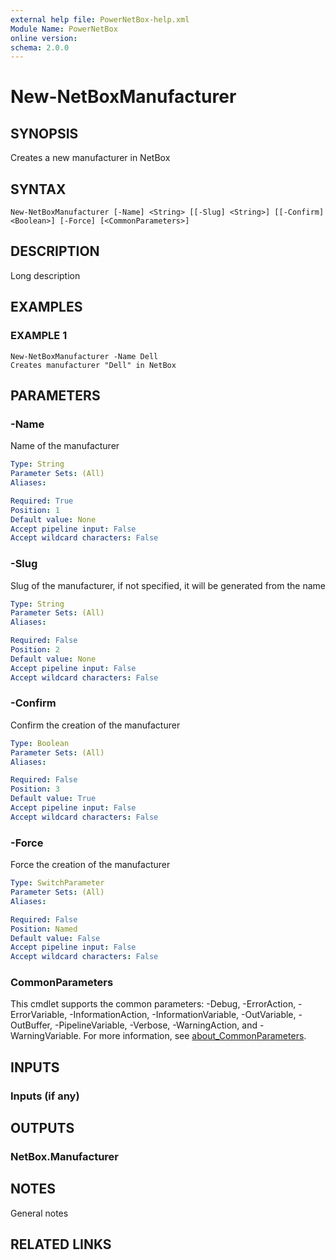 ```yaml
---
external help file: PowerNetBox-help.xml
Module Name: PowerNetBox
online version:
schema: 2.0.0
---
```


# New-NetBoxManufacturer

## SYNOPSIS
Creates a new manufacturer in NetBox

## SYNTAX

```
New-NetBoxManufacturer [-Name] <String> [[-Slug] <String>] [[-Confirm] <Boolean>] [-Force] [<CommonParameters>]
```

## DESCRIPTION
Long description

## EXAMPLES

### EXAMPLE 1
```
New-NetBoxManufacturer -Name Dell
Creates manufacturer "Dell" in NetBox
```

## PARAMETERS

### -Name
Name of the manufacturer

```yaml
Type: String
Parameter Sets: (All)
Aliases:

Required: True
Position: 1
Default value: None
Accept pipeline input: False
Accept wildcard characters: False
```

### -Slug
Slug of the manufacturer, if not specified, it will be generated from the name

```yaml
Type: String
Parameter Sets: (All)
Aliases:

Required: False
Position: 2
Default value: None
Accept pipeline input: False
Accept wildcard characters: False
```

### -Confirm
Confirm the creation of the manufacturer

```yaml
Type: Boolean
Parameter Sets: (All)
Aliases:

Required: False
Position: 3
Default value: True
Accept pipeline input: False
Accept wildcard characters: False
```

### -Force
Force the creation of the manufacturer

```yaml
Type: SwitchParameter
Parameter Sets: (All)
Aliases:

Required: False
Position: Named
Default value: False
Accept pipeline input: False
Accept wildcard characters: False
```

### CommonParameters
This cmdlet supports the common parameters: -Debug, -ErrorAction, -ErrorVariable, -InformationAction, -InformationVariable, -OutVariable, -OutBuffer, -PipelineVariable, -Verbose, -WarningAction, and -WarningVariable. For more information, see [about_CommonParameters](http://go.microsoft.com/fwlink/?LinkID=113216).

## INPUTS

### Inputs (if any)
## OUTPUTS

### NetBox.Manufacturer
## NOTES
General notes

## RELATED LINKS
